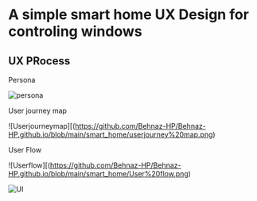 # A simple smart home UX Design for controling windows

## UX PRocess

Persona

![persona](https://github.com/Behnaz-HP/Behnaz-HP.github.io/blob/main/smart_home/persona.png)

User journey map

![Userjourneymap][(https://github.com/Behnaz-HP/Behnaz-HP.github.io/blob/main/smart_home/userjourney%20map.png)

User Flow

![Userflow][(https://github.com/Behnaz-HP/Behnaz-HP.github.io/blob/main/smart_home/User%20flow.png)


![UI](https://github.com/Behnaz-HP/Behnaz-HP.github.io/blob/main/smart_home/UI%20Behnaz.png)


